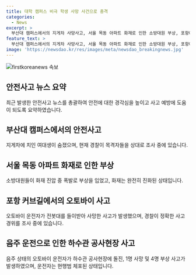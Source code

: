 ```yaml
---
title: 대학 캠퍼스 비극 학생 사망 사건으로 충격
categories:
  - News
excerpt: >
  부산대 캠퍼스에서의 지게차 사망사고, 서울 목동 아파트 화재로 인한 소방대원 부상, 포항에서의 오토바이 사망사고, 그리고 음주운전으로 인한 하수관 공사현장 사망사고 등으로 전국적으로 다반사고가 발생했다. 특히 소방대원들의 부상을 동반한 서울 목동 화재가 큰 관심을 끌었으며, 오토바이 사망사고와 음주운전으로 인한 하수관 공사현장 사망사고도 큰 충격을 주었다. 현재 경찰은 사고 경위를 조사 중에 있으며, 사회적 안전에 대한 큰 우려가 높아지고 있다.
feature_text: >
  부산대 캠퍼스에서의 지게차 사망사고, 서울 목동 아파트 화재로 인한 소방대원 부상, 포항에서의 오토바이 사망사고, 그리고 음주운전으로 인한 하수관 공사현장 사망사고 등으로 전국적으로 다반사고가 발생했다. 특히 소방대원들의 부상을 동반한 서울 목동 화재가 큰 관심을 끌었으며, 오토바이 사망사고와 음주운전으로 인한 하수관 공사현장 사망사고도 큰 충격을 주었다. 현재 경찰은 사고 경위를 조사 중에 있으며, 사회적 안전에 대한 큰 우려가 높아지고 있다.
image: 'https://newsdao.kr/res/images/meta/newsdao_breakingnews.jpg'
---
```


<p><img src="https://newsdao.kr/res/images/meta/newsdao_breakingnews.jpg" alt="firstkoreanews 속보" /></p>

<h2 data-ke-size="size26">안전사고 뉴스 요약</h2>

<p data-ke-size="size16">최근 발생한 안전사고 뉴스를 총괄하여 안전에 대한 경각심을 높이고 사고 예방에 도움이 되도록 요약하였습니다.</p>

<h2 data-ke-size="size24">부산대 캠퍼스에서의 안전사고</h2>

<p data-ke-size="size16">지게차에 치인 여대생이 숨졌으며, 현재 경찰이 목격자들을 상대로 조사 중에 있습니다.</p>

<h2 data-ke-size="size24">서울 목동 아파트 화재로 인한 부상</h2>

<p data-ke-size="size16">소방대원들이 화재 진압 중 폭발로 부상을 입었고, 화재는 완전히 진화된 상태입니다.</p>

<h2 data-ke-size="size24">포항 커브길에서의 오토바이 사고</h2>

<p data-ke-size="size16">오토바이 운전자가 전봇대를 들이받아 사망한 사고가 발생했으며, 경찰이 정확한 사고 경위를 조사 중에 있습니다.</p>

<h2 data-ke-size="size24">음주 운전으로 인한 하수관 공사현장 사고</h2>

<p data-ke-size="size16">음주 상태의 오토바이 운전자가 하수관 공사현장에 돌진, 1명 사망 및 4명 부상 사고가 발생하였으며, 운전자는 현행범 체포된 상태입니다.</p>

